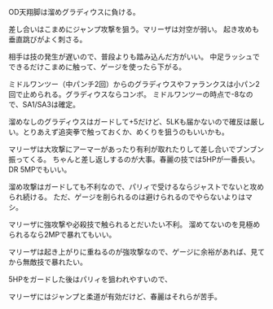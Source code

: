 OD天翔脚は溜めグラディウスに負ける。

差し合いはこまめにジャンプ攻撃を狙う。マリーザは対空が弱い。
起き攻めも垂直跳びがよく刺さる。

相手は技の発生が遅いので、普段よりも踏み込んだ方がいい。
中足ラッシュでできるだけこまめに触って、ゲージを使ったら下がる。

ミドルワンツー（中パンチ2回）からのグラディウスやファランクスは小パン2回で止められる。グラディウスならコンボ。
ミドルワンツーの時点で-8なので、SA1/SA3は確定。

溜めなしのグラディウスはガードして+5だけど、5LKも届かないので確反は厳しい。とりあえず追突拳で触っておくか、めくりを狙うのもいいかも。

マリーザは大攻撃にアーマーがあったり有利が取れたりして差し合いでブンブン振ってくる。
ちゃんと差し返しするのが大事。春麗の技では5HPが一番長い。DR 5MPでもいい。

溜め攻撃はガードしても不利なので、パリィで受けるならジャストでないと攻められ続ける。
ただ、ゲージを削られるのは避けられるのでやらないよりはマシ。

マリーザに強攻撃や必殺技で触られるとだいたい不利。
溜めてないのを見極められるなら2MPで暴れてもいい。

マリーザは起き上がりに重ねるのが強攻撃なので、ゲージに余裕があれば、見てから無敵技で暴れたい。

5HPをガードした後はパリィを狙われやすいので、

マリーザにはジャンプと柔道が有効だけど、春麗はそれらが苦手。
